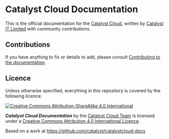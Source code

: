 # Catalyst Cloud Documentation

This is the official documentation for the [Catalyst Cloud](https://www.catalyst.net.nz/catalyst-cloud), written by [Catalyst IT Limited](https://catalystcloud.nz/) with community contributions.

## Contributions

If you have anything to fix or details to add, please consult [Contributing to the documentation](http://docs.catalystcloud.nz/contributing.html).

## Licence

Unless otherwise specified, everything in this repository is covered by the following licence:

[![Creative Commons Attribution-ShareAlike 4.0 International](https://licensebuttons.net/l/by-sa/4.0/88x31.png)](http://creativecommons.org/licenses/by-sa/4.0/)

***Catalyst Cloud Documentation*** by the [Catalyst Cloud Team](https://catalystcloud.nz) is licensed under a [Creative Commons Attribution 4.0 International Licence](http://creativecommons.org/licenses/by-sa/4.0/).

Based on a work at https://github.com/catalyst/catalystcloud-docs
